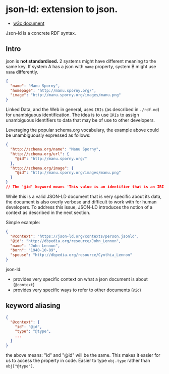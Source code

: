 # json-ld: extension to json.
- [w3c document](https://www.w3.org/TR/json-ld11/#the-context)

Json-ld is a concrete RDF syntax.

## Intro
json is **not standardised.** 2 systems might have different meaning to the same key. If system A has a json with `name` property, system B might use `name` differently.
```json
{
  "name": "Manu Sporny",
  "homepage": "http://manu.sporny.org/",
  "image": "http://manu.sporny.org/images/manu.png"
}
```

Linked Data, and the Web in general, uses `IRIs` (as described in `./rdf.md`) for unambiguous identification. The idea is to use `IRIs` to assign unambiguous identifiers to data that may be of use to other developers.

Leveraging the popular schema.org vocabulary, the example above could be unambiguously expressed as follows:
```json
{
  "http://schema.org/name": "Manu Sporny",
  "http://schema.org/url": {
    "@id": "http://manu.sporny.org/"
  },
  "http://schema.org/image": {
    "@id": "http://manu.sporny.org/images/manu.png"
  }
}
// The '@id' keyword means 'This value is an identifier that is an IRI'
```
While this is a valid JSON-LD document that is very specific about its data, the document is also overly verbose and difficult to work with for human developers.
To address this issue, JSON-LD introduces the notion of a context as described in the next section.

Simple example:
```json
{
  "@context": "https://json-ld.org/contexts/person.jsonld",
  "@id": "http://dbpedia.org/resource/John_Lennon",
  "name": "John Lennon",
  "born": "1940-10-09",
  "spouse": "http://dbpedia.org/resource/Cynthia_Lennon"
}
```
json-ld:
- provides very specific context on what a json document is about (`@context`)
- provides very specific ways to refer to other documents (`@id`)

## keyword aliasing
```json
{
  "@context": {
    "id": "@id",
    "type": "@type",
    ...
  }
}
```
the above means: "id" and "@id" will be the same. This makes it easier for us to access the property in code. Easier to type `obj.type` rather than `obj["@type"]`.